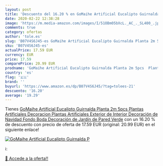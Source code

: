 ```yaml
---
layout: post
title: 'Descuento del 16.20 % en GoMaihe Artificial Eucalipto Guirnalda P'
date: 2020-02-22 12:38:28
image: 'https://m.media-amazon.com/images/I/51OBm05bXcL._AC_._SL400_.jpg'
comments: true
category: ofertas
author: 'tole.es'
slug: 'B07V4S6J45-es GoMaihe Artificial Eucalipto Guirnalda Planta 2m 5pcs...'
sku: 'B07V4S6J45-es'
actualPrice: 17.59 EUR
currency: EUR
price: 17.59
comparePrice: 20.99 EUR
prodname: 'GoMaihe Artificial Eucalipto Guirnalda Planta 2m 5pcs  Plantas Artificiales Decoracion  Plantas Artificiales Exterior de Interior  Decoración de Navidad Fondo Boda Decoración de Jardín de Pared  Verde'
country: 'es'
flag: '🇪🇸'
brand: ''
buyurl: 'https://www.amazon.es/dp/B07V4S6J45/?tag=tolees-21'
descuento: '16.20'
average: '19.29'
---
```


Tienes [GoMaihe Artificial Eucalipto Guirnalda Planta 2m 5pcs  Plantas Artificiales Decoracion  Plantas Artificiales Exterior de Interior  Decoración de Navidad Fondo Boda Decoración de Jardín de Pared  Verde](https://www.amazon.es/dp/B07V4S6J45/?tag=tolees-21) con un 16.20 % de descuento con precio de oferta de 17.59 EUR (original: 20.99 EUR) en el siguiente enlace!

[![GoMaihe Artificial Eucalipto Guirnalda P](https://m.media-amazon.com/images/I/51OBm05bXcL._AC_._SL400_.jpg)](https://www.amazon.es/dp/B07V4S6J45/?tag=tolees-21)

ℹ️:


[🛒 Accede a la oferta!!](https://www.amazon.es/dp/B07V4S6J45/?tag=tolees-21)
